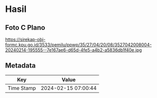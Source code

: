 # Hasil

## Foto C Plano

https://sirekap-obj-formc.kpu.go.id/3533/pemilu/ppwp/35/27/04/20/08/3527042008004-20240214-195555--7e167ae6-d65d-4fe5-a4b2-a5836db1f40e.jpg


## Metadata

| Key        | Value               |
| ---------- | ------------------- |
| Time Stamp | 2024-02-15 07:00:44 |



